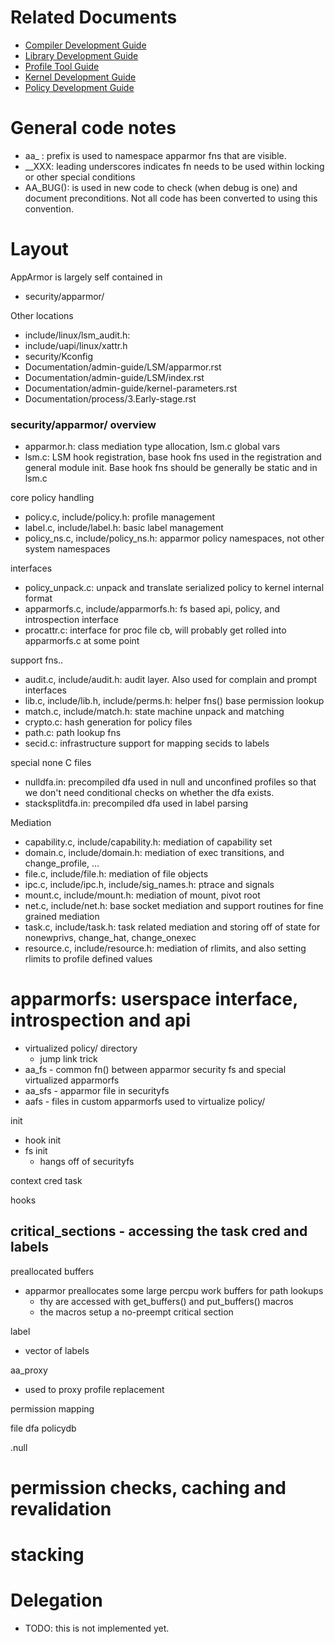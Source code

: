 # Related Documents
- [Compiler Development Guide](apparmor_compiler_development_guide)
- [Library Development Guide](apparmor_library_development_guide)
- [Profile Tool Guide](apparmor_profile_tools_guide)
- [Kernel Development Guide](apparmor_kernel_development_guide)
- [Policy Development Guide](aparmor_policy_development_guide)

# General code notes
- aa_ : prefix is used to namespace apparmor fns that are visible.
- __XXX: leading underscores indicates fn needs to be used within locking or other special conditions
- AA_BUG(): is used in new code to check (when debug is one) and document preconditions. Not all code has been converted to using this convention.


# Layout
AppArmor is largely self contained in
- security/apparmor/

Other locations
- include/linux/lsm_audit.h:
- include/uapi/linux/xattr.h
- security/Kconfig
- Documentation/admin-guide/LSM/apparmor.rst
- Documentation/admin-guide/LSM/index.rst
- Documentation/admin-guide/kernel-parameters.rst
- Documentation/process/3.Early-stage.rst

### security/apparmor/ overview
- apparmor.h: class mediation type allocation, lsm.c global vars
- lsm.c: LSM hook registration, base hook fns used in the registration and general module init. Base hook fns should be generally be static and in lsm.c

core policy handling
- policy.c, include/policy.h: profile management
- label.c, include/label.h: basic label management
- policy_ns.c, include/policy_ns.h: apparmor policy namespaces, not other system namespaces

interfaces
- policy_unpack.c: unpack and translate serialized policy to kernel internal format
- apparmorfs.c, include/apparmorfs.h: fs based api, policy, and introspection interface
- procattr.c: interface for proc file cb, will probably get rolled into apparmorfs.c at some point

support fns..
- audit.c, include/audit.h: audit layer. Also used for complain and prompt interfaces
- lib.c, include/lib.h, include/perms.h: helper fns() base permission lookup
- match.c, include/match.h: state machine unpack and matching
- crypto.c: hash generation for policy files
- path.c: path lookup fns
- secid.c: infrastructure support for mapping secids to labels

special none C files
- nulldfa.in: precompiled dfa used in null and unconfined profiles so that we don't need conditional checks on whether the dfa exists.
- stacksplitdfa.in: precompiled dfa used in label parsing

Mediation
- capability.c, include/capability.h: mediation of capability set 
- domain.c, include/domain.h: mediation of exec transitions, and change_profile, ...
- file.c, include/file.h: mediation of file objects
- ipc.c, include/ipc.h, include/sig_names.h: ptrace and signals
- mount.c, include/mount.h: mediation of mount, pivot root
- net.c, include/net.h: base socket mediation and support routines for fine grained mediation
- task.c, include/task.h: task related mediation and storing off of state for nonewprivs, change_hat, change_onexec
- resource.c, include/resource.h: mediation of rlimits, and also setting rlimits to profile defined values


# apparmorfs: userspace interface, introspection and api
- virtualized policy/ directory
  - jump link trick
- aa_fs - common fn() between apparmor security fs and special virtualized apparmorfs
- aa_sfs - apparmor file in securityfs
- aafs - files in custom apparmorfs used to virtualize policy/

init
- hook init
- fs init
  - hangs off of securityfs


context
cred
task


hooks

critical_sections - accessing the task cred and labels
-

preallocated buffers
- apparmor preallocates some large percpu work buffers for path lookups
  - thy are accessed with get_buffers() and put_buffers() macros
  - the macros setup a no-preempt critical section


label
- vector of labels

aa_proxy
- used to proxy profile replacement

permission mapping

file dfa
policydb

.null

# permission checks, caching and revalidation

# stacking

# Delegation
- TODO: this is not implemented yet.
